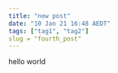 ```yaml
---
title: "new post"
date: "10 Jan 21 16:48 AEDT"
tags: ["tag1", "tag2"]
slug = "fourth_post"
---
```

hello world
